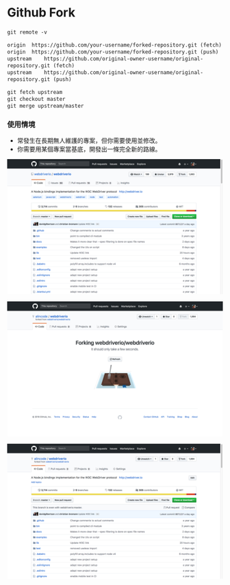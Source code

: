 # Github Fork

`git remote -v`

```
origin  https://github.com/your-username/forked-repository.git (fetch)
origin  https://github.com/your-username/forked-repository.git (push)
upstream    https://github.com/original-owner-username/original-repository.git (fetch)
upstream    https://github.com/original-owner-username/original-repository.git (push)
```

```
git fetch upstream
git checkout master
git merge upstream/master
```



### 使用情境

* 常發生在長期無人維護的專案，但你需要使用並修改。
* 你需要用某個專案當基底，開發出一條完全新的路線。

![](assets/home_page.png)

![](assets/forking.png)

![](assets/fork_done.png)
